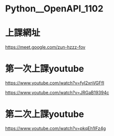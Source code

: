 # Python__OpenAPI_1102

# 上課網址
https://meet.google.com/zun-hzzz-fov

# 第一次上課youtube
https://www.youtube.com/watch?v=fyI2xnVGFfI

https://www.youtube.com/watch?v=JRGaB19394c

# 第二次上課youtube
https://www.youtube.com/watch?v=pkqEh1lFz4g
